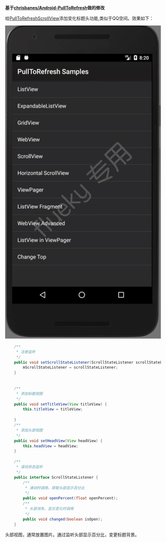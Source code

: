 **基于[chrisbanes/Android-PullToRefresh](https://github.com/chrisbanes/Android-PullToRefresh)做的修改**

给[PullToRefreshScrollView](https://github.com/flueky/Android-PullToRefresh/blob/studio/library/src/com/handmark/pulltorefresh/library/PullToRefreshScrollView.java)添加变化标题头功能,类似于QQ空间。效果如下：

![](Screenshot/changetop.gif)


```java
    /**
     * 注册监听
     */
    public void setScrollStateListener(ScrollStateListener scrollStateListener) {
        mScrollStateListener = scrollStateListener;
    }


    /**
     * 添加标题视图
     */
    public void setTitleView(View titleView) {
        this.titleView = titleView;

    }
    /**
     * 添加头部视图
     */
    public void setHeadView(View headView) {
        this.headView = headView;
    }
    
    /**
     * 滚动状态监听
     */
    public interface ScrollStateListener {
        /**
         * 滑动时调用，获取头部显示百分比
         */
        public void openPercent(float openPercent);
        /**
         * 头部消失、显示变化时调用
         */
        public void changed(boolean isOpen);
    }
```

头部视图，通常放置图片。通过监听头部显示百分比，变更标题背景。


